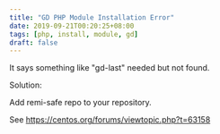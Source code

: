 ```yaml
---
title: "GD PHP Module Installation Error"
date: 2019-09-21T00:20:25+08:00
tags: [php, install, module, gd]
draft: false
---
```


It says something like "gd-last" needed but not found.

Solution:

Add remi-safe repo to your repository.

See https://centos.org/forums/viewtopic.php?t=63158
